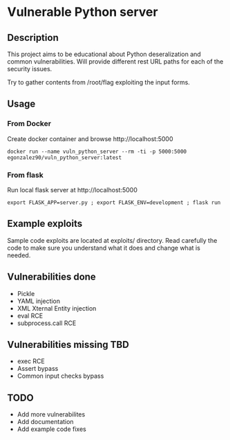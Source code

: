 # Vulnerable Python server
## Description

This project aims to be educational about Python deseralization and common vulnerabilities.
Will provide different rest URL paths for each of the security issues.

Try to gather contents from /root/flag exploiting the input forms.

## Usage
### From Docker
Create docker container and browse http://localhost:5000
```
docker run --name vuln_python_server --rm -ti -p 5000:5000 egonzalez90/vuln_python_server:latest
```
### From flask
Run local flask server at http://localhost:5000

```
export FLASK_APP=server.py ; export FLASK_ENV=development ; flask run
```

## Example exploits

Sample code exploits are located at exploits/ directory.
Read carefully the code to make sure you understand what it does and change what is needed.

## Vulnerabilities done

* Pickle
* YAML injection
* XML Xternal Entity injection
* eval RCE
* subprocess.call RCE

## Vulnerabilities missing TBD

* exec RCE
* Assert bypass
* Common input checks bypass

## TODO

- Add more vulnerabilites
- Add documentation
- Add example code fixes
